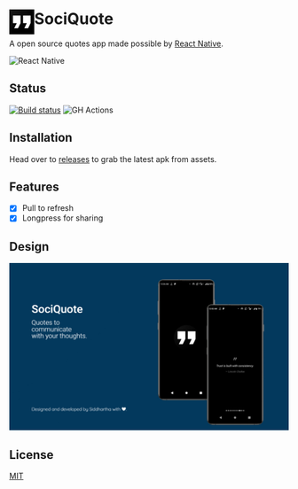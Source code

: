 # <img src="resources/play_store_512.png" width="45" align="left"> SociQuote

A open source quotes app made possible by [React Native](https://reactnative.dev/).

![React Native](https://img.shields.io/badge/React_Native-20232A?style=for-the-badge&logo=react&logoColor=61DAFB)

## Status

[![Build status](https://build.appcenter.ms/v0.1/apps/abea0050-44b3-4807-91b8-4115029e7e95/branches/main/badge)](https://appcenter.ms)
![GH Actions](https://github.com/siddsarkar/sociQuote/actions/workflows/release.yml/badge.svg)

## Installation

Head over to [releases](https://github.com/siddsarkar/SociQuote/releases) to grab the latest apk from assets.

## Features

- [x] Pull to refresh
- [x] Longpress for sharing

## Design

![cover image](resources/cover.jpeg)

## License

[MIT](https://github.com/siddsarkar/SociQuote/blob/main/LICENSE)
